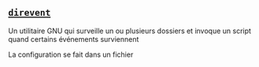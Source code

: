 ## [`direvent`](https://www.gnu.org.ua/software/direvent/manual/direvent.html#System-dependencies)

Un utilitaire GNU qui surveille un ou plusieurs dossiers et invoque
un script quand certains événements surviennent

La configuration se fait dans un fichier



